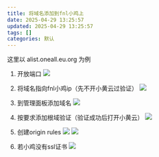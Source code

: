 ```yaml
---
title: 将域名添加到fnl小鸡上
date: 2025-04-29 13:25:57
updated: 2025-04-29 13:25:57
tags: []
categories: 默认
---
```


这里以 alist.oneall.eu.org 为例

1. 开放端口
   ![](https://s.rmimg.com/2025-04-29/1745919888-694481-2025-04-29-173721.png)

2. 将域名指向fnl小鸡ip（先不开小黄云过验证）
   ![](https://s.rmimg.com/2025-04-29/1745919695-388859-2025-04-29-173609.png)

3. 到管理面板添加域名
   ![](https://s.rmimg.com/2025-04-29/1745919743-131494-2025-04-29-173734.png)

4. 按要求添加根域验证（验证成功后打开小黄云）
   ![](https://s.rmimg.com/2025-04-29/1745919794-600079-2025-04-29-173632.png)

5. 创建origin rules
   ![](https://s.rmimg.com/2025-04-29/1745919847-337763-2025-04-29-173839.png)
   ![](https://s.rmimg.com/2025-04-29/1745919930-493146-2025-04-29-173846.png)

6. 若小鸡没有ssl证书
   ![](https://s.rmimg.com/2025-04-29/1745919953-923417-2025-04-29-173642.png)
